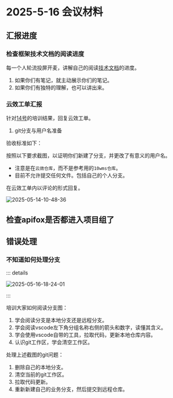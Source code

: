 # 2025-5-16 会议材料

## 汇报进度

### 检查框架技术文档的阅读进度

每一个人轮流投屏开麦，讲解自己的阅读[技术文档](../../technical-doc.md)的进度。

1. 如果你们有笔记，就主动展示你们的笔记。
2. 如果你们有独特的理解，也可以讲出来。

### 云效工单汇报

针对[14号](../2025-5-14/index.md)的培训结果，回复云效工单。

1. git分支与用户名准备

验收标准如下：

按照以下要求截图，以证明你们新建了分支，并更改了有意义的用户名。

- 注意是在`云效仓库`，而不是参考用的`10wms仓库`。
- 目前不允许提交任何文件。包括自己的个人分支。

在云效工单内以评论的形式回复。

![2025-05-14-10-48-36](https://s2.loli.net/2025/05/14/5zgjFI7bownGBfy.png)

## 检查apifox是否都进入项目组了

## 错误处理

### 不知道如何处理分支

::: details

![2025-05-16-18-24-01](https://s2.loli.net/2025/05/16/kGlFOeKJ2fYLyWw.png)

:::

培训大家如何阅读分支图：

1. 学会阅读分支是本地分支还是远程分支。
2. 学会阅读vscode左下角分组名称右侧的箭头和数字，读懂其含义。
3. 学会使用vscode自带的工具，拉取代码，更新本地仓库内容。
4. 认识git工作区，学会清空工作区。

处理上述截图的git问题：

1. 删除自己的本地分支。
2. 清空当前的git工作区。
3. 拉取代码更新。
4. 重新新建自己的业务分支，然后提交到远程仓库。
